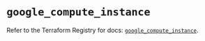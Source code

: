 # `google_compute_instance`

Refer to the Terraform Registry for docs: [`google_compute_instance`](https://registry.terraform.io/providers/hashicorp/google/6.27.0/docs/resources/compute_instance).
